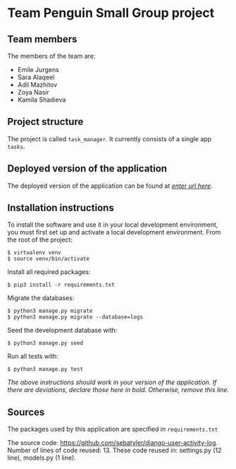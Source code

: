 # Team Penguin Small Group project

## Team members
The members of the team are:
- Emile Jurgens
- Sara Alaqeel
- Adil Mazhitov
- Zoya Nasir
- Kamila Shadieva

## Project structure
The project is called `task_manager`.  It currently consists of a single app `tasks`.

## Deployed version of the application
The deployed version of the application can be found at [*enter url here*](*enter_url_here*).

## Installation instructions
To install the software and use it in your local development environment, you must first set up and activate a local development environment.  From the root of the project:

```
$ virtualenv venv
$ source venv/bin/activate
```

Install all required packages:

```
$ pip3 install -r requirements.txt
```

Migrate the databases:

```
$ python3 manage.py migrate
$ python3 manage.py migrate --database=logs
```

Seed the development database with:

```
$ python3 manage.py seed
```

Run all tests with:
```
$ python3 manage.py test
```

*The above instructions should work in your version of the application.  If there are deviations, declare those here in bold.  Otherwise, remove this line.*

## Sources
The packages used by this application are specified in `requirements.txt`

The source code: https://github.com/sebatyler/django-user-activity-log.
Number of lines of code reused: 13.
These code reused in: settings.py (12 line), models.py (1 line).